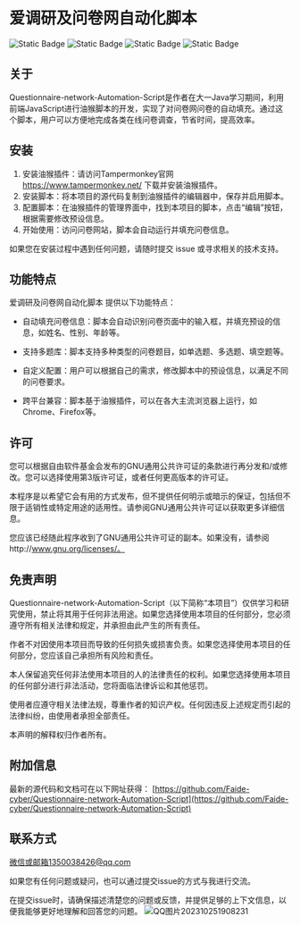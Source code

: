# 爱调研及问卷网自动化脚本


![Static Badge](https://img.shields.io/badge/%40Github-Faide-%2300FFFF) ![Static Badge](https://img.shields.io/badge/PlatForm-Windows-%238c37dc) ![Static Badge](https://img.shields.io/badge/Version-1.0.0-%23e87435) ![Static Badge](https://img.shields.io/badge/License-GNU3.0-%2314bbc1)

## 关于

Questionnaire-network-Automation-Script是作者在大一Java学习期间，利用前端JavaScript进行油猴脚本的开发，实现了对问卷网问卷的自动填充。通过这个脚本，用户可以方便地完成各类在线问卷调查，节省时间，提高效率。


## 安装

1. 安装油猴插件：请访问Tampermonkey官网 https://www.tampermonkey.net/ 下载并安装油猴插件。
2. 安装脚本：将本项目的源代码复制到油猴插件的编辑器中，保存并启用脚本。
3. 配置脚本：在油猴插件的管理界面中，找到本项目的脚本，点击“编辑”按钮，根据需要修改预设信息。
4. 开始使用：访问问卷网站，脚本会自动运行并填充问卷信息。

如果您在安装过程中遇到任何问题，请随时提交 issue 或寻求相关的技术支持。

## 功能特点

爱调研及问卷网自动化脚本 提供以下功能特点： 

- 自动填充问卷信息：脚本会自动识别问卷页面中的输入框，并填充预设的信息，如姓名、性别、年龄等。
- 支持多题库：脚本支持多种类型的问卷题目，如单选题、多选题、填空题等。

- 自定义配置：用户可以根据自己的需求，修改脚本中的预设信息，以满足不同的问卷要求。
- 跨平台兼容：脚本基于油猴插件，可以在各大主流浏览器上运行，如Chrome、Firefox等。

## 许可

您可以根据自由软件基金会发布的GNU通用公共许可证的条款进行再分发和/或修改。您可以选择使用第3版许可证，或者任何更高版本的许可证。

本程序是以希望它会有用的方式发布，但不提供任何明示或暗示的保证，包括但不限于适销性或特定用途的适用性。请参阅GNU通用公共许可证以获取更多详细信息。

您应该已经随此程序收到了GNU通用公共许可证的副本。如果没有，请参阅http://www.gnu.org/licenses/。

## 免责声明

Questionnaire-network-Automation-Script（以下简称“本项目”）仅供学习和研究使用，禁止将其用于任何非法用途。如果您选择使用本项目的任何部分，您必须遵守所有相关法律和规定，并承担由此产生的所有责任。

作者不对因使用本项目而导致的任何损失或损害负责。如果您选择使用本项目的任何部分，您应该自己承担所有风险和责任。

本人保留追究任何非法使用本项目的人的法律责任的权利。如果您选择使用本项目的任何部分进行非法活动，您将面临法律诉讼和其他惩罚。

使用者应遵守相关法律法规，尊重作者的知识产权。任何因违反上述规定而引起的法律纠纷，由使用者承担全部责任。

本声明的解释权归作者所有。

## 附加信息

最新的源代码和文档可在以下网址获得： [https://github.com/Faide-cyber/Questionnaire-network-Automation-Script](https://github.com/Faide-cyber/Questionnaire-network-Automation-Script)

## 联系方式

微信或邮箱1350038426@qq.com


如果您有任何问题或疑问，也可以通过提交issue的方式与我进行交流。

在提交issue时，请确保描述清楚您的问题或反馈，并提供足够的上下文信息，以便我能够更好地理解和回答您的问题。
![QQ图片202310251908231](https://github.com/Faide-cyber/MouseCopy/assets/148406475/8b7ac122-d438-4d64-b6d0-330b514e4389)
